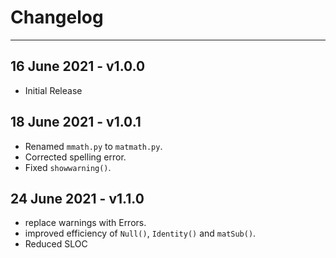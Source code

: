 # Changelog
_______________________________

## 16 June 2021 - v1.0.0

- Initial Release
  
## 18 June 2021 - v1.0.1

- Renamed `mmath.py` to `matmath.py`.
- Corrected spelling error.
- Fixed `showwarning()`.

## 24 June 2021 - v1.1.0

- replace warnings with Errors.
- improved efficiency of `Null()`, `Identity()` and `matSub()`.
- Reduced SLOC
